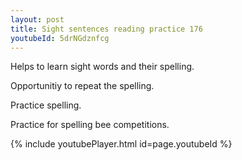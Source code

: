 ```yaml
---
layout: post
title: Sight sentences reading practice 176
youtubeId: 5drNGdznfcg
---
```

 
 
Helps to learn sight words and their spelling.

Opportunitiy to repeat the spelling. 

Practice spelling. 
 
Practice for spelling bee competitions. 
 
{% include youtubePlayer.html id=page.youtubeId %}
 
 
